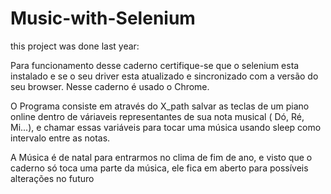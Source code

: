 # Music-with-Selenium
this project was done last year:

Para funcionamento desse caderno certifique-se que o selenium esta instalado e se o seu driver esta atualizado e sincronizado com a versão do seu browser. 
Nesse caderno é usado o Chrome.

O Programa consiste em através do X_path salvar as teclas de um piano online dentro de váriaveis representantes de sua nota musical ( Dó, Ré, Mi...), e
chamar essas variáveis para tocar uma música usando sleep como intervalo entre as notas.

A Música é de natal para entrarmos no clima de fim de ano, e visto que o caderno só toca uma parte da música, ele fica em aberto para possíveis alterações no futuro


